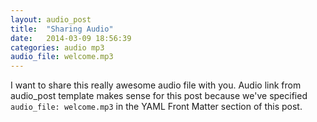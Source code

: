 ```yaml
---
layout: audio_post
title:  "Sharing Audio"
date:   2014-03-09 18:56:39
categories: audio mp3
audio_file: welcome.mp3
---
```


I want to share this really awesome audio file with you.
Audio link from audio_post template makes sense for this post because we've specified
`audio_file: welcome.mp3` in the YAML Front Matter section of this post.

[jekyll-gh]: https://github.com/mojombo/jekyll
[jekyll]:    http://jekyllrb.com
